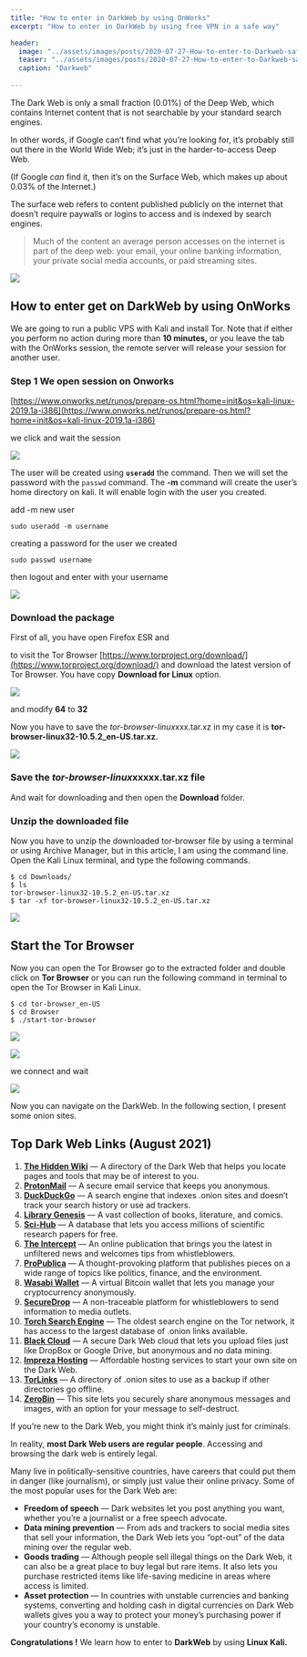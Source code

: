 ```yaml
---
title: "How to enter in DarkWeb by using OnWorks"
excerpt: "How to enter in DarkWeb by using free VPN in a safe way"

header:
  image: "../assets/images/posts/2020-07-27-How-to-enter-to-Darkweb-safely/foto.jpg"
  teaser: "../assets/images/posts/2020-07-27-How-to-enter-to-Darkweb-safely/foto.jpg"
  caption: "Darkweb"
  
---
```


The Dark Web is only a small fraction (0.01%) of the Deep Web, which contains Internet content that is not searchable by your standard search engines.

 In other words, if Google can’t find what you’re looking for, it’s probably still out there in the World Wide Web; it’s just in the harder-to-access Deep Web.

 (If Google *can* find it, then it’s on the Surface Web, which makes up about 0.03% of the Internet.)

The surface web refers to content published publicly on the internet that doesn’t require paywalls or logins to access and is indexed by search engines. 

> Much of the content an average person accesses on the internet is part of the deep web: your email, your online banking information, your private social media accounts, or paid streaming sites.

![](../assets/images/posts/2020-07-27-How-to-enter-to-Darkweb-safely/iceberg-talento.jpg)



## How to enter get on DarkWeb by using OnWorks



We are going to run a public VPS with Kali and install Tor.  Note that if either you perform no action during more than **10 minutes,** or you leave the tab with the OnWorks session, the remote server will release your session for another user.



### Step 1 We open session on Onworks 

[https://www.onworks.net/runos/prepare-os.html?home=init&os=kali-linux-2019.1a-i386](https://www.onworks.net/runos/prepare-os.html?home=init&os=kali-linux-2019.1a-i386)

we click and wait the session

![](../assets/images/posts/2020-07-27-How-to-enter-to-Darkweb-safely/1.jpg)



The user will be created using **`useradd`** the command. Then we will set the password with the `passwd` command. The **-m** command will create the user’s home directory on kali. It will enable login with the user you created.

add -m new user 

```
sudo useradd -m username 

```

creating a password for the user we created

```
sudo passwd username 
```

then logout and enter with your username

![](../assets/images/posts/2020-07-27-How-to-enter-to-Darkweb-safely/22.jpg)

### Download the package

First of all, you have open Firefox ESR and

 to visit the Tor Browser [https://www.torproject.org/download/](https://www.torproject.org/download/) and download the latest version of Tor Browser. You have copy **Download for Linux** option.

![](../assets/images/posts/2020-07-27-How-to-enter-to-Darkweb-safely/3a.jpg)

 and modify **64** to **32**

Now you have to save the *tor-browser-linux*xxx.tar.xz in my case it is **tor-browser-linux32-10.5.2_en-US.tar.xz.** 

![](../assets/images/posts/2020-07-27-How-to-enter-to-Darkweb-safely/31.jpg)

### Save the *tor-browser-linux*xxxxx.tar.xz file

And wait for downloading and then open the **Download** folder.

### **Unzip the downloaded file**

Now you have to unzip the downloaded tor-browser file by using a terminal or using Archive Manager, but in this article, I am using the command line. Open the Kali Linux terminal, and type the following commands.

```
$ cd Downloads/
$ ls
tor-browser-linux32-10.5.2_en-US.tar.xz
$ tar -xf tor-browser-linux32-10.5.2_en-US.tar.xz
```



![](../assets/images/posts/2020-07-27-How-to-enter-to-Darkweb-safely/30.jpg)

## **Start the Tor Browser**

Now you can open the Tor Browser go to the extracted folder and double click on **Tor Browser** or you can run the following command in terminal to open the Tor Browser in Kali Linux.

```
$ cd tor-browser_en-US
$ cd Browser
$ ./start-tor-browser 
```

![](../assets/images/posts/2020-07-27-How-to-enter-to-Darkweb-safely/4.jpg)

![](../assets/images/posts/2020-07-27-How-to-enter-to-Darkweb-safely/32.jpg)

we connect and wait

![](../assets/images/posts/2020-07-27-How-to-enter-to-Darkweb-safely/5.jpg)

Now you can navigate on the DarkWeb. In the following section, I present some onion sites.

## Top Dark Web Links (August 2021)

1. [**The Hidden Wiki**]( http://zqktlwi4fecvo6ri.onion/wiki/index.php/Main_Page) — A directory of the Dark Web that helps you locate pages and tools that may be of interest to you.
2. [**ProtonMail**](https://protonirockerxow.onion/) — A secure email service that keeps you anonymous.
3. [**DuckDuckGo**]( http://3g2upl4pq6kufc4m.onion/) — A search engine that indexes .onion sites and doesn’t track your search history or use ad trackers.
4. [**Library Genesis**](http://genotypeinczgrxr.onion/) — A vast collection of books, literature, and comics.
5. [**Sci-Hub**](http://scihub22266oqcxt.onion/) — A database that lets you access millions of scientific research papers for free.
6. [**The Intercept**](http://xpxduj55x2j27l2qytu2tcetykyfxbjbafin3x4i3ywddzphkbrd3jyd.onion/) — An online publication that brings you the latest in unfiltered news and welcomes tips from whistleblowers.
7. [**ProPublica**](https://www.propub3r6espa33w.onion/) — A thought-provoking platform that publishes pieces on a wide range of topics like politics, finance, and the environment.
8. [**Wasabi Wallet**](http://wasabiukrxmkdgve5kynjztuovbg43uxcbcxn6y2okcrsg7gb6jdmbad.onion) — A virtual Bitcoin wallet that lets you manage your cryptocurrency anonymously.
9. [**SecureDrop**](http://secrdrop5wyphb5x.onion/) — A non-traceable platform for whistleblowers to send information to media outlets.
10. [**Torch Search Engine**](http://xmh57jrzrnw6insl.onion/) — The oldest search engine on the Tor network, it has access to the largest database of .onion links available.
11. [**Black Cloud**]( http://bcloud2suoza3ybr.onion/) — A secure Dark Web cloud that lets you upload files just like DropBox or Google Drive, but anonymous and no data mining.
12. [**Impreza Hosting**]( http://v7avmdv2l6dio3cg.onion/) — Affordable hosting services to start your own site on the Dark Web.
13. [**TorLinks**](http://torlinksd6pdnihy.onion) — A directory of .onion sites to use as a backup if other directories go offline.
14. [**ZeroBin**](http://zerobinqmdqd236y.onion/) — This site lets you securely share anonymous messages and images, with an option for your message to self-destruct.

If you’re new to the Dark Web, you might think it’s mainly just for criminals. 

In reality, **most Dark Web users are regular people**.  Accessing and browsing the dark web is entirely legal. 

Many live in politically-sensitive countries, have careers that could put them in danger (like journalism), or simply just value their online privacy. Some of the most popular uses for the Dark Web are:

- **Freedom of speech** — Dark websites let you post anything you want, whether you’re a journalist or a free speech advocate.
- **Data mining prevention** — From ads and trackers to social media sites that sell your information, the Dark Web lets you “opt-out” of the data mining over the regular web.
- **Goods trading** — Although people sell illegal things on the Dark Web, it can also be a great place to buy legal but rare items. It also lets you purchase restricted items like life-saving medicine in areas where access is limited.
- **Asset protection** — In countries with unstable currencies and banking systems, converting and holding cash in digital currencies on Dark Web wallets gives you a way to protect your money’s purchasing power if your country’s economy is unstable.

**Congratulations !**  We learn how to enter to **DarkWeb** by using **Linux Kali.**

